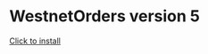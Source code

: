 # WestnetOrders version 5

[Click to install](https://github.com/skutnii/skutnii_distr/WestnetOrders/manifest.plist)
